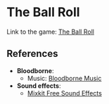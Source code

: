 # The Ball Roll

Link to the game: [The Ball Roll](https://rafaecl.itch.io/the-ball-roll)

## References

- **Bloodborne**:
  - Music: [Bloodborne Music](https://www.youtube.com/watch?v=kD3WEaP3s3E&t=55s)
- **Sound effects**:
  - [Mixkit Free Sound Effects](https://mixkit.co/free-sound-effects/game/)
